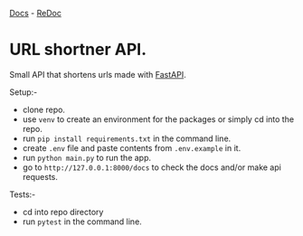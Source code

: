 <!---
[Live](https://shortify-wine.vercel.app)
-->
[Docs](https://shortify-wine.vercel.app/docs) - [ReDoc](https://shortify-wine.vercel.app/redoc)
# URL shortner API.
Small API that shortens urls made with [FastAPI](https://fastapi.tiangolo.com/). 

Setup:-
- clone repo.
- use `venv` to create an environment for the packages or simply cd into the repo.
- run `pip install requirements.txt` in the command line.
- create `.env` file and paste contents from `.env.example` in it.
- run `python main.py` to run the app.
- go to `http://127.0.0.1:8000/docs` to check the docs and/or make api requests.

Tests:-
- cd into repo directory
- run `pytest` in the command line.
